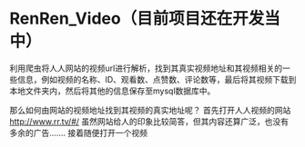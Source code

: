 # RenRen_Video（目前项目还在开发当中）
利用爬虫将人人网站的视频url进行解析，找到其真实视频地址和其视频相关的一些信息，例如视频的名称、ID、观看数、点赞数、评论数等，最后将其视频下载到本地文件夹内，然后将其他的信息保存至mysql数据库中。

那么如何由网站的视频地址找到其视频的真实地址呢？
首先打开人人视频的网站 http://www.rr.tv/#/
虽然网站给人的印象比较简答，但其内容还算广泛，也没有多余的广告.......
接着随便打开一个视频
